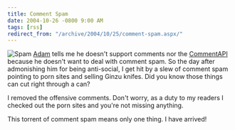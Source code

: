 ```yaml
---
title: Comment Spam
date: 2004-10-26 -0800 9:00 AM
tags: [rss]
redirect_from: "/archive/2004/10/25/comment-spam.aspx/"
---
```


![Spam](/images/Spam.jpg) [Adam](http://www.adamkinney.com/) tells me he
doesn't support comments nor the
[CommentAPI](http://wellformedweb.org/story/9 "CommentAPI") because he
doesn't want to deal with comment spam. So the day after admonishing him
for being anti-social, I get hit by a slew of comment spam pointing to
porn sites and selling Ginzu knifes. Did you know those things can cut
right through a can?

I removed the offensive comments. Don't worry, as a duty to my readers I
checked out the porn sites and you're not missing anything.

This torrent of comment spam means only one thing. I have arrived!

